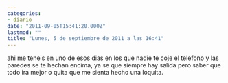 ```yaml
---
categories:
- diario
date: "2011-09-05T15:41:20.000Z"
lastmod: ""
title: "Lunes, 5 de septiembre de 2011 a las 16:41"
---
```


ahi me teneis en uno de esos dias en los que nadie te coje el telefono y las paredes se te hechan encima, ya se que siempre hay salida pero saber que todo ira mejor o quita que me sienta hecho una loquita.